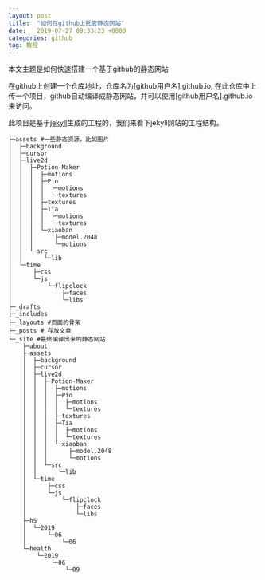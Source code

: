 ```yaml
---
layout: post
title:  "如何在github上托管静态网站"
date:   2019-07-27 09:33:23 +0800
categories: github
tag: 教程
---
```




本文主题是如何快速搭建一个基于github的静态网站

在github上创建一个仓库地址，仓库名为[github用户名].github.io, 在此仓库中上传一个项目，github自动编译成静态网站，并可以使用[github用户名].github.io来访问。

此项目是基于[jekyll](https://jekyllrb.com/)生成的工程的，我们来看下jekyll网站的工程结构。

```
├─assets #一些静态资源，比如图片
│  ├─background
│  ├─cursor
│  ├─live2d
│  │  ├─Potion-Maker
│  │  │  ├─motions
│  │  │  ├─Pio
│  │  │  │  ├─motions
│  │  │  │  └─textures
│  │  │  ├─textures
│  │  │  ├─Tia
│  │  │  │  ├─motions
│  │  │  │  └─textures
│  │  │  └─xiaoban
│  │  │      ├─model.2048
│  │  │      └─motions
│  │  └─src
│  │      └─lib
│  └─time
│      ├─css
│      └─js
│          └─flipclock
│              ├─faces
│              └─libs
├─_drafts
├─_includes
├─_layouts #页面的骨架
├─_posts # 存放文章
└─_site #最终编译出来的静态网站
    ├─about
    ├─assets
    │  ├─background
    │  ├─cursor
    │  ├─live2d
    │  │  ├─Potion-Maker
    │  │  │  ├─motions
    │  │  │  ├─Pio
    │  │  │  │  ├─motions
    │  │  │  │  └─textures
    │  │  │  ├─textures
    │  │  │  ├─Tia
    │  │  │  │  ├─motions
    │  │  │  │  └─textures
    │  │  │  └─xiaoban
    │  │  │      ├─model.2048
    │  │  │      └─motions
    │  │  └─src
    │  │      └─lib
    │  └─time
    │      ├─css
    │      └─js
    │          └─flipclock
    │              ├─faces
    │              └─libs
    ├─h5
    │  └─2019
    │      └─06
    │          └─06
    └─health
        └─2019
            └─06
                └─09
```





